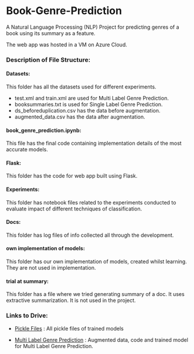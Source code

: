# Book-Genre-Prediction
A Natural Language Processing (NLP) Project for predicting genres of a book using its summary as a feature.

The web app was hosted in a VM on Azure Cloud.

### Description of File Structure:

#### Datasets:
This folder has all the datasets used for different experiments.
* test.xml and train.xml are used for Multi Label Genre Prediction.
* booksummaries.txt is used for Single Label Genre Prediction.
* ds_beforeduplication.csv has the data before augmentation.
* augmented_data.csv has the data after augmentation.

#### book_genre_prediction.ipynb:
This file has the final code containing implementation details of the most accurate models.

#### Flask:
This folder has the code for web app built using Flask.

#### Experiments:
This folder has notebook files related to the experiments conducted to evaluate impact of different techniques of classification.

#### Docs:
This folder has log files of info collected all through the development.

#### own implementation of models:
This folder has our own implementation of models, created whilst learning. They are not used in implementation.

#### trial at summary:
This folder has a file where we tried generating summary of a doc. It uses extractive summarization. It is not used in the project.

### Links to Drive: 
* [Pickle Files](https://drive.google.com/drive/folders/1LDFT-sCyCNOtSd7KsPkNzrxy4QrpQI9d?usp=sharing)
: All pickle files of trained models

* [Multi Label Genre Prediction](https://drive.google.com/open?id=1xIyTuyQrV0vOUFWQv39sISeBxgwUFKKD)
: Augmented data, code and trained model for Multi Label Genre Prediction.
